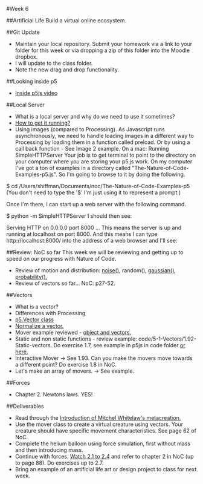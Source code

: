 #Week 6

##Artificial Life
Build a virtual online ecosystem.

##Git Update
* Maintain your local repository. Submit your homework via a link to your folder for this week or via dropping a zip of this folder into the Moodle dropbox.
*  I will update to the class folder. 
*  Note the new drag and drop functionality.


##Looking inside p5
* [Inside p5js video](https://vimeo.com/142953316)

##Local Server

* What is a local server and why do we need to use it sometimes?
* [How to get it running?](https://github.com/processing/p5.js/wiki/Local-server) 
* Using images (compared to Processing). As Javascript runs asynchronously, we need to handle loading images in a different way to Processing by loading them in a function called preload. Or by using a call back function - See Image 2 example. 
On a mac:
Running SimpleHTTPServer
Your job is to get terminal to point to the directory on your computer where you are storing your p5.js work. On my computer I've got a ton of examples in a directory called "The-Nature-of-Code-Examples-p5.js". So I'm going to browse to it by doing the following.

$ cd /Users/shiffman/Documents/noc/The-Nature-of-Code-Examples-p5
(You don't need to type the '$' I'm just using it to represent a prompt.)

Once I'm there, I can start up a web server with the following command.

$ python -m SimpleHTTPServer
I should then see:

Serving HTTP on 0.0.0.0 port 8000 ...
This means the server is up and running at localhost on port 8000. And this means I can type http://localhost:8000/ into the address of a web browser and I'll see:




##Review: NoC so far
This week we will be reviewing and getting up to speed on our progress with Nature of Code. 

* Review of motion and distribution: [noise()](http://codepen.io/tega/pen/MKMQxX?editors=0010), random(), [gaussian()](http://codepen.io/tega/pen/RrzQdr?editors=0010#), [probability().](http://codepen.io/pen/?editors=0010)
* Review of vectors so far...  NoC: p27-52.

##Vectors

* What is a vector? 
* Differences with Processing
* [p5.Vector class](http://p5js.org/reference/#/p5.Vector)
* [Normalize a vector.](http://codepen.io/tega/pen/EPBQzM?editors=0010#)
* Mover example reviewed - [object and vectors.](http://codepen.io/tega/pen/jWjZjZ?editors=0010)
* Static and non static functions - review example: code/5-1-Vectors/1.92-Static-vectors. Do exercise 1.7, see example in p5js in code folder [or here.](http://codepen.io/tega/pen/xZoyWm?editors=0011)
* Interactive Mover -> See 1.93. Can you make the movers move towards a different point? Do exercise 1.8 in NoC. 
* Let's make an array of movers. -> See example.

##Forces
* Chapter 2. Newtons laws. YES!

##Deliverables

* Read through the [Introduction of Mitchel Whitelaw's metacreation.](https://github.com/tegacodes/Drawing-Seeing-Moving-with-Code/blob/gh-pages/docs/readings/mitchell-whitelaw-metacreation-art-and-artificial-life.pdf)
* Use the mover class to create a virtual creature using vectors. Your creature should have specific movement characteristics. See page 62 of NoC. 
* Complete the helium balloon using force simulation, first without mass and then introducing mass. 
* Continue with forces. [Watch 2.1 to 2.4](https://www.youtube.com/watch?v=II1A3bBo6gM&list=PLRqwX-V7Uu6ZRrqLcQ5BkBKmBLiGD8n4O) and refer to chapter 2 in NoC (up to page 88). Do exercises up to 2.7.
* Bring an example of an artificial life art or design project to class for next week.
